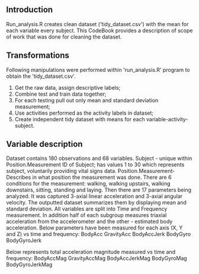 ## Introduction
Run_analysis.R creates clean dataset ('tidy_dataset.csv') with the mean for each variable every subject. 
This CodeBook provides a description of scope of work that was done for cleaning the dataset.

## Transformations
Following manipulations were performed within 'run_analysis.R' program to obtain the 'tidy_dataset.csv'.

1. Get the raw data, assign descriptive labels;
2. Combine test and train data together;
3. For each testing pull out only mean and standard deviation measurement;
4. Use activities performed as the activity labels in dataset;
5. Create independent tidy dataset with means for each variable-activity-subject.

## Variable description
Dataset contains 180 observations and 68 variables. 
Subject - unique within Position.Measurement ID of Subject; has values 1 to 30 which represents subject, voluntarily providing vital signs data. 
Position.Measurement- Describes in what position the measurement was done. There are 6 conditions for the measurement: walking, walking upstairs, walking downstairs, sitting, standing and laying. 
Then there are 17 parameters being analyzed. It was captured 3-axial linear acceleration and 3-axial angular velocity. 
The outputted dataset summarizes them by displaying mean and standard deviation. All variables are split into Time and Frequency measurement. In addition half of each subgroup measures triaxial acceleration from the accelerometer and the other - estimated body acceleration. Below parameters have been measured for each axis (X, Y and Z) vs time and frequency: BodyAcc GravityAcc BodyAccJerk BodyGyro BodyGyroJerk

Below represents total acceleration magnitude measured vs time and frequency: BodyAccMag GravityAccMag BodyAccJerkMag BodyGyroMag BodyGyroJerkMag
